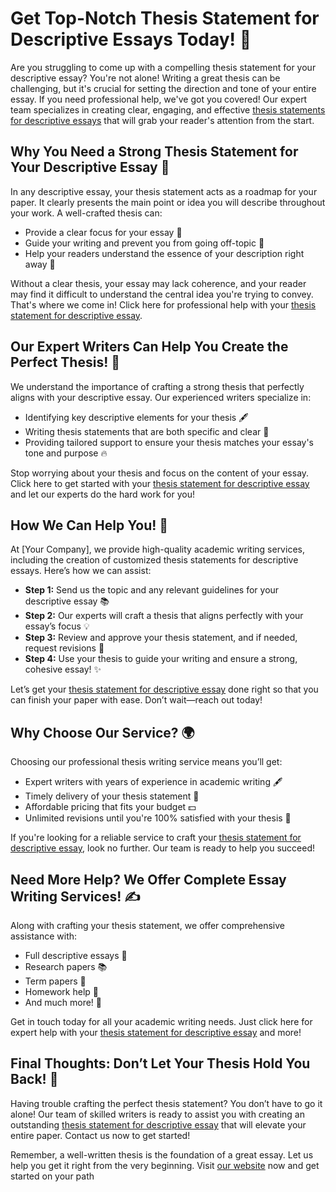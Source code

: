 # Get Top-Notch Thesis Statement for Descriptive Essays Today! 📝

Are you struggling to come up with a compelling thesis statement for your descriptive essay? You're not alone! Writing a great thesis can be challenging, but it's crucial for setting the direction and tone of your entire essay. If you need professional help, we've got you covered! Our expert team specializes in creating clear, engaging, and effective [thesis statements for descriptive essays](https://tinyurl.com/topessay?keyword=thesis+statement+for+descriptive+essay) that will grab your reader's attention from the start.

## Why You Need a Strong Thesis Statement for Your Descriptive Essay 🌟

In any descriptive essay, your thesis statement acts as a roadmap for your paper. It clearly presents the main point or idea you will describe throughout your work. A well-crafted thesis can:

- Provide a clear focus for your essay 🧠
- Guide your writing and prevent you from going off-topic 📏
- Help your readers understand the essence of your description right away 👀

Without a clear thesis, your essay may lack coherence, and your reader may find it difficult to understand the central idea you're trying to convey. That's where we come in! Click here for professional help with your [thesis statement for descriptive essay](https://tinyurl.com/topessay?keyword=thesis+statement+for+descriptive+essay).

## Our Expert Writers Can Help You Create the Perfect Thesis! 💯

We understand the importance of crafting a strong thesis that perfectly aligns with your descriptive essay. Our experienced writers specialize in:

- Identifying key descriptive elements for your thesis 🖋️
- Writing thesis statements that are both specific and clear 🎯
- Providing tailored support to ensure your thesis matches your essay's tone and purpose 🔥

Stop worrying about your thesis and focus on the content of your essay. Click here to get started with your [thesis statement for descriptive essay](https://tinyurl.com/topessay?keyword=thesis+statement+for+descriptive+essay) and let our experts do the hard work for you!

## How We Can Help You! 🤝

At [Your Company], we provide high-quality academic writing services, including the creation of customized thesis statements for descriptive essays. Here’s how we can assist:

- **Step 1:** Send us the topic and any relevant guidelines for your descriptive essay 📚
- **Step 2:** Our experts will craft a thesis that aligns perfectly with your essay’s focus 💡
- **Step 3:** Review and approve your thesis statement, and if needed, request revisions 🔄
- **Step 4:** Use your thesis to guide your writing and ensure a strong, cohesive essay! ✨

Let’s get your [thesis statement for descriptive essay](https://tinyurl.com/topessay?keyword=thesis+statement+for+descriptive+essay) done right so that you can finish your paper with ease. Don’t wait—reach out today!

## Why Choose Our Service? 🌍

Choosing our professional thesis writing service means you’ll get:

- Expert writers with years of experience in academic writing 🖋️
- Timely delivery of your thesis statement 📅
- Affordable pricing that fits your budget 💵
- Unlimited revisions until you're 100% satisfied with your thesis 🔄

If you're looking for a reliable service to craft your [thesis statement for descriptive essay](https://tinyurl.com/topessay?keyword=thesis+statement+for+descriptive+essay), look no further. Our team is ready to help you succeed!

## Need More Help? We Offer Complete Essay Writing Services! ✍️

Along with crafting your thesis statement, we offer comprehensive assistance with:

- Full descriptive essays 📄
- Research papers 📚
- Term papers 📑
- Homework help 📖
- And much more! 💼

Get in touch today for all your academic writing needs. Just click here for expert help with your [thesis statement for descriptive essay](https://tinyurl.com/topessay?keyword=thesis+statement+for+descriptive+essay) and more!

## Final Thoughts: Don’t Let Your Thesis Hold You Back! 🚀

Having trouble crafting the perfect thesis statement? You don’t have to go it alone! Our team of skilled writers is ready to assist you with creating an outstanding [thesis statement for descriptive essay](https://tinyurl.com/topessay?keyword=thesis+statement+for+descriptive+essay) that will elevate your entire paper. Contact us now to get started!

Remember, a well-written thesis is the foundation of a great essay. Let us help you get it right from the very beginning. Visit [our website](https://tinyurl.com/topessay?keyword=thesis+statement+for+descriptive+essay) now and get started on your path
